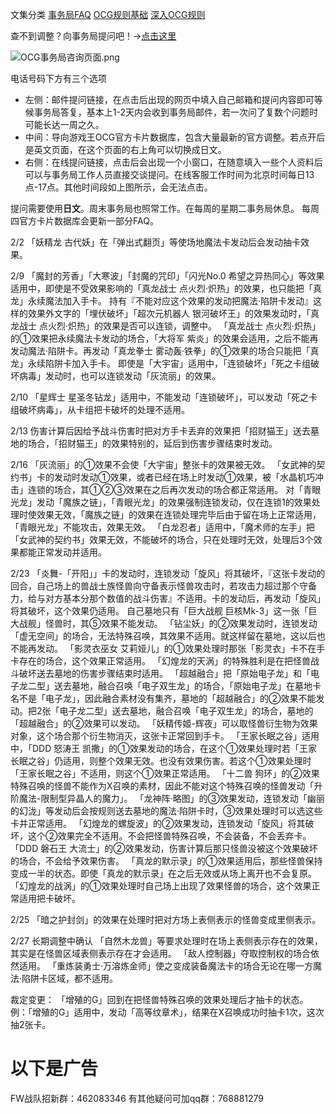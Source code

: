 文集分类
[事务局FAQ](http://www.jianshu.com/nb/10161162)
[OCG规则基础](http://www.jianshu.com/nb/10378886)
[深入OCG规则](http://www.jianshu.com/nb/3903431)

查不到调整？向事务局提问吧！→[点击这里](http://www.yugioh-card.com/japan/support/)

![OCG事务局咨询页面.png](http://upload-images.jianshu.io/upload_images/1898522-91e01ac73392218c.png?imageMogr2/auto-orient/strip%7CimageView2/2/w/1240)

电话号码下方有三个选项

- 左侧：邮件提问链接，在点击后出现的网页中填入自己邮箱和提问内容即可等候事务局答复，基本上1-2天内会收到事务局邮件，若一次问了复数个问题时可能长达一周之久。
- 中间：导向游戏王OCG官方卡片数据库，包含大量最新的官方调整。若点开后是英文页面，在这个页面的右上角可以切换成日文。
- 右侧：在线提问链接，点击后会出现一个小窗口，在随意填入一些个人资料后可以与事务局工作人员直接交谈提问。在线客服工作时间为北京时间每日13点-17点。其他时间段如上图所示，会无法点击。

提问需要使用**日文**。周末事务局也照常工作。在每周的星期二事务局休息。
每周四官方卡片数据库会更新一部分FAQ。

2/2
「妖精龙 古代妖」在「弹出式翻页」等使场地魔法卡发动后会发动抽卡效果。

2/9
「魔封的芳香」「大寒波」「封魔的咒印」「闪光No.0 希望之异热同心」等效果适用中，即使是不受效果影响的「真龙战士 点火烈·炽热」的效果，也只能把「真龙」永续魔法加入手卡。
持有『不能对应这个效果的发动把魔法·陷阱卡发动』这样的效果外文字的「埋伏破坏」「超次元机器人 银河破坏王」的效果发动时，「真龙战士 点火烈·炽热」的效果是否可以连锁，调整中。
「真龙战士 点火烈·炽热」的①效果把永续魔法卡发动的场合，「大将军 紫炎」的效果会适用，之后不能再发动魔法·陷阱卡。再发动「真龙拳士 雾动轰·铁拳」的①效果的场合只能把「真龙」永续陷阱卡加入手卡。
即使是「大宇宙」适用中，「连锁破坏」「死之卡组破坏病毒」发动时，也可以连锁发动「灰流丽」的效果。

2/10
「星辉士 星圣冬钻龙」适用中，不能发动「连锁破坏」，可以发动「死之卡组破坏病毒」，从卡组把卡破坏的处理不适用。

2/13
伤害计算后因给予战斗伤害时把对方手卡丢弃的效果把「招财猫王」送去墓地的场合，「招财猫王」的效果特别的，延后到伤害步骤结束时发动。

2/16
「灰流丽」的①效果不会使「大宇宙」整张卡的效果被无效。
「女武神的契约书」卡的发动时发动①效果，或者已经在场上时发动①效果，被「水晶机巧冲击」连锁的场合，其①②③效果在之后再次发动的场合都正常适用。
对「青眼光龙」发动「魔族之链」，「青眼光龙」的效果强制连锁发动，仅在连锁1的效果处理时使效果无效，「魔族之链」的效果在连锁处理完毕后由于留在场上正常适用，「青眼光龙」不能攻击，效果无效。
「白龙忍者」适用中，「魔术师的左手」把「女武神的契约书」效果无效，不能破坏的场合，只在处理时无效，处理后3个效果都能正常发动并适用。

2/23
「炎舞-「开阳」」卡的发动时，连锁发动「旋风」将其破坏，『这张卡发动的回合，自己场上的兽战士族怪兽向守备表示怪兽攻击时，若攻击力超过那个守备力，给与对方基本分那个数值的战斗伤害』不适用。卡的发动后，再发动「旋风」将其破坏，这个效果仍适用。
自己墓地只有「巨大战舰 巨核Mk-3」这一张「巨大战舰」怪兽时，其⑤效果不能发动。
「钻尘妖」的②效果发动时，连锁发动「虚无空间」的场合，无法特殊召唤，其效果不适用。就这样留在墓地，这以后也不能再发动。
「影灵衣巫女 艾莉娅儿」的①效果处理时那张「影灵衣」卡不在手卡存在的场合，这个效果正常适用。
「幻煌龙的天涡」的特殊胜利是在把怪兽战斗破坏送去墓地的伤害步骤结束时适用。
「超越融合」把「原始电子龙」和「电子龙二型」送去墓地，融合召唤「电子双生龙」的场合，「原始电子龙」在墓地卡名不是「电子龙」，因此融合素材没有集齐，墓地的「超越融合」的②效果不能发动。把2张「电子龙二型」送去墓地，融合召唤「电子双生龙」的场合，墓地的「超越融合」的②效果可以发动。
「妖精传姬-辉夜」可以取怪兽衍生物为效果对象，这个场合那个衍生物消灭，这张卡正常回到手卡。
「王家长眠之谷」适用中，「DDD 怒涛王 凯撒」的①效果发动的场合，在这个①效果处理时若「王家长眠之谷」仍适用，则整个效果无效。也没有效果伤害。若这个①效果处理时「王家长眠之谷」不适用，则这个①效果正常适用。
「十二兽 狗环」的②效果特殊召唤的怪兽不能作为X召唤的素材，因此不能对这个特殊召唤的怪兽发动「升阶魔法-限制型异晶人的魔力」。
「龙神阵·略图」的③效果发动，连锁发动「幽丽的幻泷」等发动后会按规则送去墓地的魔法·陷阱卡时，③效果处理时可以选这些卡并正常适用。
「幻煌龙的螺旋波」的②效果发动，连锁发动「旋风」将其破坏，这个②效果完全不适用。不会把怪兽特殊召唤，不会装备，不会丢弃卡。
「DDD 磐石王 大流士」的②效果发动，伤害计算后那只怪兽没被这个效果破坏的场合，不会给予效果伤害。
「真龙的默示录」的①效果适用后，那些怪兽保持变成一半的状态。即使「真龙的默示录」在之后无效或从场上离开也不会复原。
「幻煌龙的战涡」的①效果处理时自己场上出现了效果怪兽的场合，这个效果正常适用把卡破坏。

2/25
「暗之护封剑」的效果在处理时把对方场上表侧表示的怪兽变成里侧表示。

2/27 
长期调整中确认
「自然木龙兽」等要求处理时在场上表侧表示存在的效果，其实是在怪兽区域表侧表示存在才会适用。
「敌人控制器」夺取控制权的场合依然适用。
「重炼装勇士·万溶炼金师」使之变成装备魔法卡的场合无论在哪一方魔法·陷阱卡区域，都不适用。

裁定变更：
「增殖的G」回到在把怪兽特殊召唤的效果处理后才抽卡的状态。
例：「增殖的G」适用中，发动「高等纹章术」，结果在X召唤成功时抽卡1次，这次抽2张卡。

# 以下是广告
FW战队招新群：462083346
有其他疑问可加qq群：768881279
